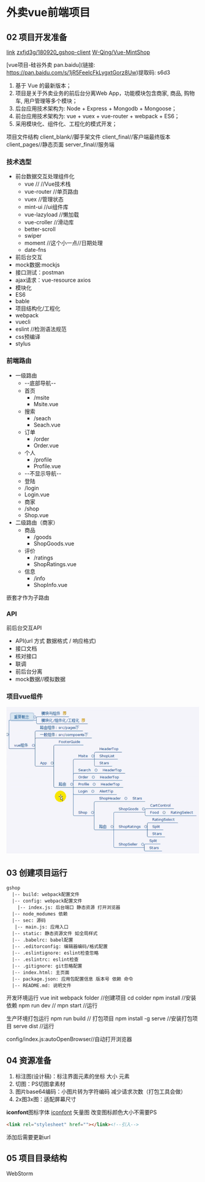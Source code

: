 # 外卖vue前端项目

## 02 项目开发准备
[link](https://www.bilibili.com/video/av27148092)
[zxfjd3g/180920_gshop-client](https://github.com/zxfjd3g/180920_gshop-client)
[W-Qing/Vue-MintShop](https://github.com/W-Qing/Vue-MintShop)

[vue项目-硅谷外卖 pan.baidu](链接: https://pan.baidu.com/s/1jR5FeeIcFkLygxtGorz8Uw)提取码: s6d3

1. 基于 Vue 的最新版本；
2. 项目是关于外卖业务的前后台分离Web App，功能模块包含商家, 商品, 购物车, 用户管理等多个模块； 
3. 后台应用技术架构为: Node + Express + Mongodb + Mongoose；
4. 前台应用技术架构为: vue + vuex + vue-router + webpack + ES6；
5. 采用模块化、组件化、工程化的模式开发；

项目文件结构
client_blank//脚手架文件
client_final//客户端最终版本
client_pages//静态页面
server_final//服务端

### 技术选型

- 前台数据交互处理组件化
  - vue  // //Vue技术栈
  - vue-router //单页路由
  - vuex //管理状态
  - mint-ui //ui组件库
  - vue-lazyload //懒加载
  - vue-croller //滑动库
  - better-scroll
  - swiper
  - moment //这个小一点//日期处理
  - date-fns
- 前后台交互
 - mock数据:mockjs
 - 接口测试：postman
 - ajax请求：vue-resource axios
- 模块化
 - ES6
 - bable
- 项目结构化/工程化
 - webpack
 - vuecli
 - eslint //检测语法规范
- css预编译
 - stylus

### 前端路由
- 一级路由
  - --底部导航--
  - 首页
    - /msite
    - Msite.vue
  - 搜索
    - /seach
    - Seach.vue
  - 订单
    - /order
    - Order.vue
  - 个人
    - /profile
    - Profile.vue
  - --不显示导航--
  - 登陆
   - /login
   - Login.vue
  - 商家
   - /shop
   - Shop.vue
- 二级路由（商家）
  - 商品
    - /goods
    - ShopGoods.vue
  - 评价
    - /ratings
    - ShopRatings.vue
  - 信息
    - /info
    - ShopInfo.vue

嵌套才作为子路由

### API
前后台交互API
- API(url 方式 数据格式 / 响应格式)
- 接口文档
- 核对接口
- 联调
- 前后台分离
- mock数据//模拟数据

### 项目vue组件
![项目vue组件](img/note-2019-03-02-vue外卖项目/ProjectVueModule.png)

## 03 创建项目运行

```
gshop
  |-- build: webpack配置文件
  |-- config: webpack配置文件
    |-- index.js: 后台端口 静态资源 打开浏览器
  |-- node_modumes 依赖
  |-- sec: 源码
   |-- main.js: 应用入口
  |-- static: 静态资源文件 如全局样式
  |-- .babelrc: babel配置
  |-- .editorconfig: 编辑器编码/格式配置
  |-- .eslintignore: eslint检查忽略
  |-- .eslintrc: eslint检查
  |-- .gitignore: git忽略配置
  |-- index.html: 主页面
  |-- package.json: 应用包配置信息 版本号 依赖 命令
  |-- README.md: 说明文件
```


开发环境运行
vue init webpack folder //创建项目
cd colder
npm install //安装依赖
npm run dev // mpn start //运行

生产环境打包运行
npm run build // 打包项目
npm install -g serve //安装打包项目
serve dist //运行

config/index.js:autoOpenBrowser//自动打开浏览器

## 04 资源准备
1. 标注图(设计稿)：标注界面元素的坐标 大小 元素
2. 切图：PS切图拿素材
3. 图片base64编码：小图片转为字符编码 减少请求次数（打包工具会做）
4. 2x图3x图：适配屏幕尺寸

**iconfont**图标字体
[iconfont](www.iconfont.cn)
矢量图 改变图标颜色大小不需要PS
```html
<link rel="stylesheet" href=""></link><!--引入-->
```
添加后需要更新url

## 05 项目目录结构
WebStorm
